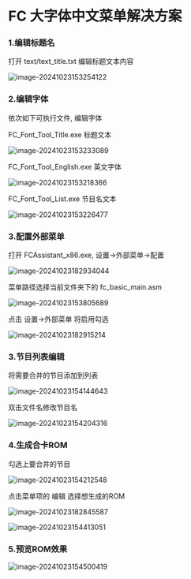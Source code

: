 # FC 大字体中文菜单解决方案

### 1.编辑标题名

打开 text/text_title.txt 编辑标题文本内容

![image-20241023153254122](assets/image-20241023153254122.png)

### 2.编辑字体

依次如下可执行文件, 编辑字体

FC_Font_Tool_Title.exe 标题文本

![image-20241023153233089](assets/image-20241023153233089.png)

FC_Font_Tool_English.exe 英文字体

![image-20241023153218366](assets/image-20241023153218366.png)

FC_Font_Tool_List.exe 节目名文本

![image-20241023153226477](assets/image-20241023153226477.png)

### 3.配置外部菜单

打开 FCAssistant_x86.exe, 设置->外部菜单->配置

![image-20241023182934044](assets/image-20241023182934044.png)

菜单路径选择当前文件夹下的 fc_basic_main.asm

![image-20241023153805689](assets/image-20241023153805689.png)

点击 设置->外部菜单 将启用勾选

![image-20241023182915214](assets/image-20241023182915214.png)

### 3.节目列表编辑

将需要合并的节目添加到列表

![image-20241023154144643](assets/image-20241023154144643.png)

双击文件名修改节目名

![image-20241023154204316](assets/image-20241023154204316.png)

### 4.生成合卡ROM

勾选上要合并的节目

![image-20241023154212548](assets/image-20241023154212548.png)

点击菜单项的 编辑 选择想生成的ROM

![image-20241023182845587](assets/image-20241023182845587.png)

![image-20241023154413051](assets/image-20241023154413051.png)

### 5.预览ROM效果

![image-20241023154500419](assets/image-20241023154500419.png)
